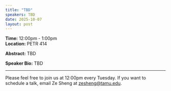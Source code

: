 ```yaml
---
title: "TBD"
speakers: TBD
date: 2025-10-07
layout: post
---
```


**Time:** 12:00pm - 1:00pm  
**Location:** PETR 414

**Abstract:** TBD

**Speaker Bio:** TBD

---

Please feel free to join us at 12:00pm every Tuesday. If you want to schedule a talk, email Ze Sheng at zesheng@tamu.edu.
